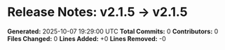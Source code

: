 # Release Notes: v2.1.5 → v2.1.5

**Generated:** 2025-10-07 19:29:00 UTC
**Total Commits:** 0
**Contributors:** 0
**Files Changed:** 0
**Lines Added:** +0
**Lines Removed:** -0

